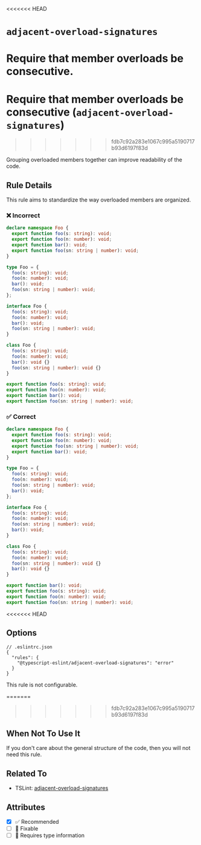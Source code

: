 <<<<<<< HEAD
# `adjacent-overload-signatures`

Require that member overloads be consecutive.
=======
# Require that member overloads be consecutive (`adjacent-overload-signatures`)
>>>>>>> fdb7c92a283e1067c995a5190717b93d6197f83d

Grouping overloaded members together can improve readability of the code.

## Rule Details

This rule aims to standardize the way overloaded members are organized.

<!--tabs-->

### ❌ Incorrect

```ts
declare namespace Foo {
  export function foo(s: string): void;
  export function foo(n: number): void;
  export function bar(): void;
  export function foo(sn: string | number): void;
}

type Foo = {
  foo(s: string): void;
  foo(n: number): void;
  bar(): void;
  foo(sn: string | number): void;
};

interface Foo {
  foo(s: string): void;
  foo(n: number): void;
  bar(): void;
  foo(sn: string | number): void;
}

class Foo {
  foo(s: string): void;
  foo(n: number): void;
  bar(): void {}
  foo(sn: string | number): void {}
}

export function foo(s: string): void;
export function foo(n: number): void;
export function bar(): void;
export function foo(sn: string | number): void;
```

### ✅ Correct

```ts
declare namespace Foo {
  export function foo(s: string): void;
  export function foo(n: number): void;
  export function foo(sn: string | number): void;
  export function bar(): void;
}

type Foo = {
  foo(s: string): void;
  foo(n: number): void;
  foo(sn: string | number): void;
  bar(): void;
};

interface Foo {
  foo(s: string): void;
  foo(n: number): void;
  foo(sn: string | number): void;
  bar(): void;
}

class Foo {
  foo(s: string): void;
  foo(n: number): void;
  foo(sn: string | number): void {}
  bar(): void {}
}

export function bar(): void;
export function foo(s: string): void;
export function foo(n: number): void;
export function foo(sn: string | number): void;
```

<<<<<<< HEAD
## Options

```jsonc
// .eslintrc.json
{
  "rules": {
    "@typescript-eslint/adjacent-overload-signatures": "error"
  }
}
```

This rule is not configurable.

=======
>>>>>>> fdb7c92a283e1067c995a5190717b93d6197f83d
## When Not To Use It

If you don't care about the general structure of the code, then you will not need this rule.

## Related To

- TSLint: [adjacent-overload-signatures](https://palantir.github.io/tslint/rules/adjacent-overload-signatures/)

## Attributes

- [x] ✅ Recommended
- [ ] 🔧 Fixable
- [ ] 💭 Requires type information
